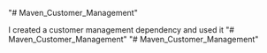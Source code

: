 "# Maven_Customer_Management"

I created a customer management dependency and used it
"# Maven_Customer_Management" 
"# Maven_Customer_Management" 
